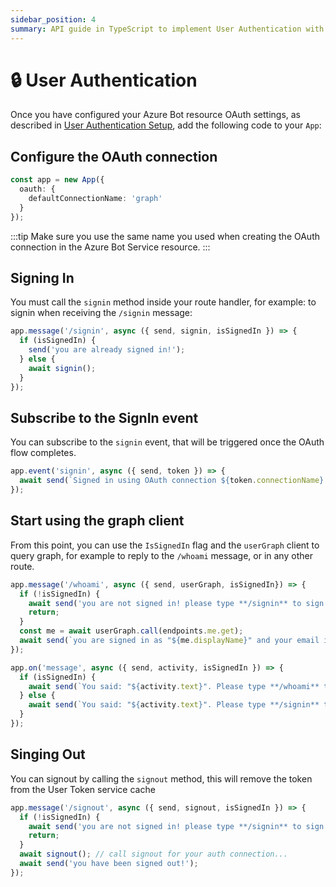 ```yaml
---
sidebar_position: 4
summary: API guide in TypeScript to implement User Authentication with SSO in Teams Apps.
---
```


# 🔒 User Authentication

Once you have configured your Azure Bot resource OAuth settings, as described in [User Authentication Setup](/teams/user-authentication/sso-setup), add the following code to your `App`:


## Configure the OAuth connection

```ts
const app = new App({
  oauth: { 
    defaultConnectionName: 'graph'
  }
});
```
:::tip
Make sure you use the same name you used when creating the OAuth connection in the Azure Bot Service resource.
:::

## Signing In

You must call the `signin` method inside your route handler, for example: to signin when receiving the `/signin` message:

```ts
app.message('/signin', async ({ send, signin, isSignedIn }) => {
  if (isSignedIn) {
    send('you are already signed in!');
  } else {
    await signin();
  }
});
```

## Subscribe to the SignIn event

You can subscribe to the `signin` event, that will be triggered once the OAuth flow completes.

```ts
app.event('signin', async ({ send, token }) => {
  await send(`Signed in using OAuth connection ${token.connectionName}. Please type **/whoami** to see your profile or **/signout** to sign out.`);
});
```

## Start using the graph client

From this point, you can use the `IsSignedIn` flag and the `userGraph` client to query graph, for example to reply to the `/whoami` message, or in any other route.

```ts
app.message('/whoami', async ({ send, userGraph, isSignedIn}) => {
  if (!isSignedIn) {
    await send('you are not signed in! please type **/signin** to sign in.');
    return;
  }
  const me = await userGraph.call(endpoints.me.get);
  await send(`you are signed in as "${me.displayName}" and your email is "${me.mail || me.userPrincipalName}"`);
});

app.on('message', async ({ send, activity, isSignedIn }) => {
  if (isSignedIn) {
    await send(`You said: "${activity.text}". Please type **/whoami** to see your profile or **/signout** to sign out.`);
  } else {
    await send(`You said: "${activity.text}". Please type **/signin** to sign in.`);
  }
});
```

## Singing Out

You can signout by calling the `signout` method, this will remove the token from the User Token service cache

```ts
app.message('/signout', async ({ send, signout, isSignedIn }) => {
  if (!isSignedIn) {
    await send('you are not signed in! please type **/signin** to sign in.');
    return;
  }
  await signout(); // call signout for your auth connection...
  await send('you have been signed out!');
});
```


